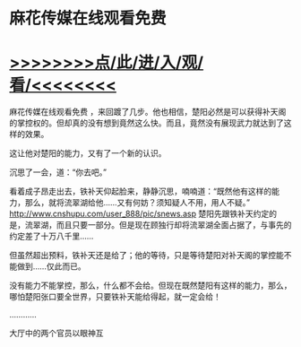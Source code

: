 # 麻花传媒在线观看免费

# <a href="https://github.com/dangole/dfs/issues/1">>>>>>>>>点/此/进/入/观/看/<<<<<<<<</a>

麻花传媒在线观看免费
，来回踱了几步。他也相信，楚阳必然是可以获得补天阁的掌控权的。但却真的没有想到竟然这么快。而且，竟然没有展现武力就达到了这样的效果。

这让他对楚阳的能力，又有了一个新的认识。

沉思了一会，道：“你去吧。”

看着成子昂走出去，铁补天仰起脸来，静静沉思，喃喃道：“既然他有这样的能力，那么，就将流翠湖给他……又有何妨？须知疑人不用，用人不疑。”
http://www.cnshupu.com/user_888/pic/snews.asp
楚阳先跟铁补天约定的是，流翠湖，而且只要一部分。但是现在顾独行却将流翠湖全面占据了，与事先的约定差了十万八千里……

但虽然超出预料，铁补天还是给了；他的等待，只是等待楚阳对补天阁的掌控能不能做到……仅此而已。

没有能力不能掌控，那么，什么都不会给。但现在既然楚阳有这样的能力，那么，哪怕楚阳张口要全世界，只要铁补天能给得起，就一定会给！

…………

大厅中的两个官员以眼神互
